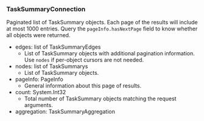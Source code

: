 ### TaskSummaryConnection
Paginated list of TaskSummary objects. Each page of the results will include at most 1000 entries. Query the `pageInfo.hasNextPage` field to know whether all objects were returned.

- edges: list of TaskSummaryEdges
  - List of TaskSummary objects with additional pagination information. Use `nodes` if per-object cursors are not needed.
- nodes: list of TaskSummarys
  - List of TaskSummary objects.
- pageInfo: PageInfo
  - General information about this page of results.
- count: System.Int32
  - Total number of TaskSummary objects matching the request arguments.
- aggregation: TaskSummaryAggregation
